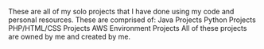 These are all of my solo projects that I have done using my code and personal resources.
These are comprised of:
Java Projects
Python Projects
PHP/HTML/CSS Projects
AWS Environment Projects
All of these projects are owned by me and created by me.
